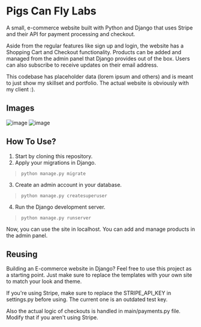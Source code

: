# Pigs Can Fly Labs
A small, e-commerce website built with Python and Django that uses Stripe and their API for payment processing and checkout.

Aside from the regular features like sign up and login, the website has a Shopping Cart and Checkout functionality. Products can be added and managed from the admin panel that Django provides out of the box. Users can also subscribe to receive updates on their email address.

This codebase has placeholder data (lorem ipsum and others) and is meant to just show my skillset and portfolio. The actual website is obviously with my client :).

## Images
![image](https://i.imgur.com/oCG6tvC.png)
![image](https://i.imgur.com/HMRjpx4.png)

## How To Use?
1. Start by cloning this repository.
2. Apply your migrations in Django.
> `python manage.py migrate`
3. Create an admin account in your database.
> `python manage.py createsuperuser`
4. Run the Django development server.
> `python manage.py runserver`

Now, you can use the site in localhost. You can add and manage products in the admin panel. 

## Reusing
Building an E-commerce website in Django? Feel free to use this project as a starting point. Just make sure to replace the templates with your own site to match your look and theme. 

If you're using Stripe, make sure to replace the STRIPE_API_KEY in settings.py before using. The current one is an outdated test key. 

Also the actual logic of checkouts is handled in main/payments.py file. Modify that if you aren't using Stripe.